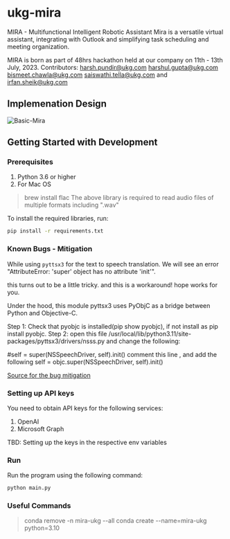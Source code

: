 # ukg-mira
MIRA - Multifunctional Intelligent Robotic Assistant
Mira is a versatile virtual assistant, integrating with Outlook and simplifying task scheduling and meeting organization.

MIRA is born as part of 48hrs hackathon held at our company on 11th - 13th July, 2023. Contributors: harsh.pundir@ukg.com harshul.gupta@ukg.com bismeet.chawla@ukg.com saiswathi.tella@ukg.com and irfan.sheik@ukg.com

## Implemenation Design

![Basic-Mira](https://github.com/irfan-ukg/ukg-mira/assets/117180317/6f961011-bd5f-4d80-afcf-ab5fc70039d5)

## Getting Started with Development

### Prerequisites

1. Python 3.6 or higher
2. For Mac OS
>  brew install flac
The above library is required to read audio files of multiple formats including ".wav"

To install the required libraries, run:

```bash
pip install -r requirements.txt
```

### Known Bugs - Mitigation
While using `pyttsx3` for the text to speech translation. We will see an error "AttributeError: 'super' object has no attribute 'init'".

this turns out to be a little tricky. and this is a workaround! hope works for you.

Under the hood, this module pyttsx3 uses PyObjC as a bridge between Python and Objective-C.

Step 1: Check that pyobjc is installed(pip show pyobjc), if not install as pip install pyobjc.
Step 2: open this file /usr/local/lib/python3.11/site-packages/pyttsx3/drivers/nsss.py and change the following:

#self = super(NSSpeechDriver, self).init() comment this line , and add the following
self = objc.super(NSSpeechDriver, self).init()

[Source for the bug mitigation](https://stackoverflow.com/questions/76434535/attributeerror-super-object-has-no-attribute-init)

### Setting up API keys

You need to obtain API keys for the following services:

1. OpenAI
2. Microsoft Graph

TBD: Setting up the keys in the respective env variables

### Run

Run the program using the following command:

```bash
python main.py
```

### Useful Commands

> conda remove -n mira-ukg --all
> conda create --name=mira-ukg python=3.10